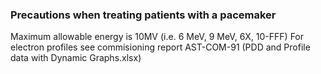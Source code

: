 ### Precautions when treating patients with a pacemaker

Maximum allowable energy is 10MV (i.e. 6 MeV, 9 MeV, 6X, 10-FFF)
For electron profiles see commisioning report AST-COM-91 (PDD and Profile data with Dynamic Graphs.xlsx)
